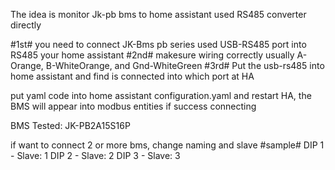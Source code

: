 The idea is monitor Jk-pb bms to home assistant used RS485 converter directly

#1st# you need to connect JK-Bms pb series used USB-RS485 port into RS485 your home assistant 
#2nd# makesure wiring correctly usually A-Orange, B-WhiteOrange, and Gnd-WhiteGreen
#3rd# Put the usb-rs485 into home assistant and find is connected into which port at HA

put yaml code into home assistant configuration.yaml and restart HA, the BMS will appear into modbus entities if success connecting

BMS Tested:
JK-PB2A15S16P

if want to connect 2 or more bms, change naming and slave
#sample#
DIP 1 - Slave: 1
DIP 2 - Slave: 2
DIP 3 - Slave: 3

